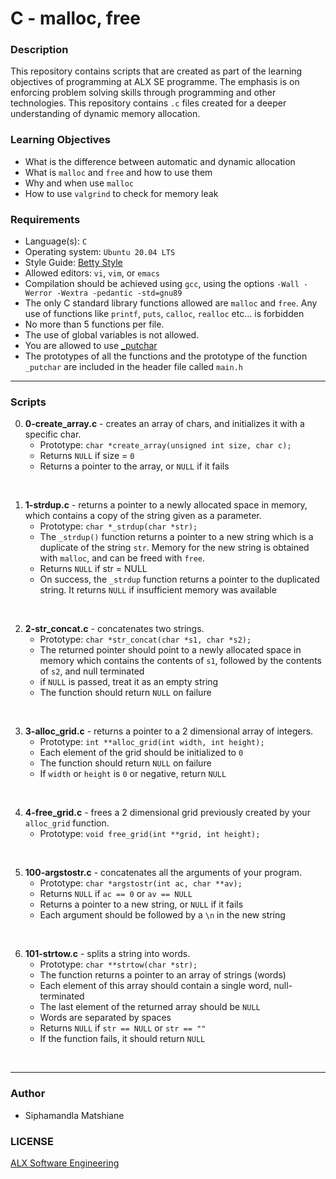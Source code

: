 # C - malloc, free

### Description
This repository contains scripts that are created as part of the learning objectives of programming at ALX SE programme. The emphasis is on enforcing problem solving skills through programming and other technologies. This repository contains `.c` files created for a deeper understanding of dynamic memory allocation.

### Learning Objectives
* What is the difference between automatic and dynamic allocation
* What is `malloc` and `free` and how to use them
* Why and when use `malloc`
* How to use `valgrind` to check for memory leak

### Requirements
* Language(s): `C`
* Operating system: `Ubuntu 20.04 LTS`
* Style Guide: <a href="https://github.com/alx-tools/Betty/tree/master">Betty Style</a>
* Allowed editors: `vi`, `vim`, or `emacs`
* Compilation should be achieved using `gcc`, using the options `-Wall -Werror -Wextra -pedantic -std=gnu89`
* The only C standard library functions allowed are `malloc` and `free`. Any use of functions like `printf`, `puts`, `calloc`, `realloc` etc… is forbidden
* No more than 5 functions per file.
* The use of global variables is not allowed.
* You are allowed to use <a href="https://github.com/alx-tools/_putchar.c/blob/master/_putchar.c">_putchar</a>
* The prototypes of all the functions and the prototype of the function `_putchar` are included in the header file called `main.h`

---
### Scripts

0. **0-create_array.c** - creates an array of chars, and initializes it with a specific char.
    * Prototype: `char *create_array(unsigned int size, char c);`
    * Returns `NULL` if size = `0`
    * Returns a pointer to the array, or `NULL` if it fails
<br>

1. **1-strdup.c** - returns a pointer to a newly allocated space in memory, which contains a copy of the string given as a parameter.
    * Prototype: `char *_strdup(char *str);`
    * The `_strdup()` function returns a pointer to a new string which is a duplicate of the string `str`. Memory for the new string is obtained with `malloc`, and can be freed with `free`.
    * Returns `NULL` if str = NULL
    * On success, the `_strdup` function returns a pointer to the duplicated string. It returns `NULL` if insufficient memory was available
<br>

2. **2-str_concat.c** - concatenates two strings.
    * Prototype: `char *str_concat(char *s1, char *s2);`
    * The returned pointer should point to a newly allocated space in memory which contains the contents of `s1`, followed by the contents of `s2`, and null terminated
    * if `NULL` is passed, treat it as an empty string
    * The function should return `NULL` on failure
<br>

3. **3-alloc_grid.c** - returns a pointer to a 2 dimensional array of integers.
    * Prototype: `int **alloc_grid(int width, int height);`
    * Each element of the grid should be initialized to `0`
    * The function should return `NULL` on failure
    * If `width` or `height` is `0` or negative, return `NULL`
<br>

4. **4-free_grid.c** - frees a 2 dimensional grid previously created by your `alloc_grid` function.
    * Prototype: `void free_grid(int **grid, int height);`
<br>

5. **100-argstostr.c** -  concatenates all the arguments of your program.
    * Prototype: `char *argstostr(int ac, char **av);`
    * Returns `NULL` if `ac == 0` or `av == NULL`
    * Returns a pointer to a new string, or `NULL` if it fails
    * Each argument should be followed by a `\n` in the new string
<br>

6. **101-strtow.c** - splits a string into words.
    * Prototype: `char **strtow(char *str);`
    * The function returns a pointer to an array of strings (words)
    * Each element of this array should contain a single word, null-terminated
    * The last element of the returned array should be `NULL`
    * Words are separated by spaces
    * Returns `NULL` if `str == NULL` or `str == ""`
    * If the function fails, it should return `NULL`
<br>

---
### Author
* Siphamandla Matshiane

### LICENSE
<a href="https://www.alxafrica.com/software-engineering/">ALX Software Engineering</a>
